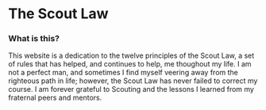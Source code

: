 # The Scout Law

### What is this?
This website is a dedication to the twelve principles of the Scout Law, a set of rules that has helped, and continues to help, me thoughout my life. I am not a perfect man, and sometimes I find myself veering away from the righteous path in life; however, the Scout Law has never failed to correct my course. I am forever grateful to Scouting and the lessons I learned from my fraternal peers and mentors.
